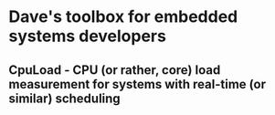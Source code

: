 # Dave's toolbox for embedded systems developers

## CpuLoad - CPU (or rather, core) load measurement for systems with real-time (or similar) scheduling
